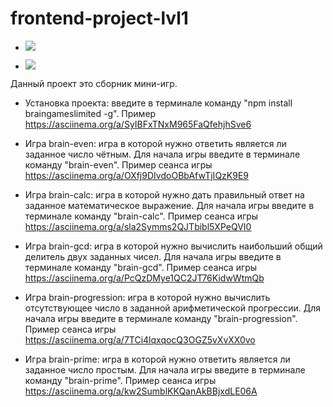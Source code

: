 # frontend-project-lvl1
- <a href="https://codeclimate.com/github/Taratonof/frontend-project-lvl1/maintainability"><img src="https://api.codeclimate.com/v1/badges/44c55e37560c8d84da94/maintainability" /></a>

- <a href="https://travis-ci.org/Taratonof/frontend-project-lvl1"><img src="https://travis-ci.org/Taratonof/frontend-project-lvl1.svg?branch=master" /></a>

Данный проект это сборник мини-игр.

- Установка проекта: введите в терминале команду "npm install braingameslimited -g". Пример https://asciinema.org/a/SyIBFxTNxM965FaQfehjhSve6

- Игра brain-even: игра в которой нужно ответить является ли заданное число чётным. Для начала игры введите в терминале команду "brain-even". Пример сеанса игры https://asciinema.org/a/OXfj9DIvdoOBbAfwTjIQzK9E9

- Игра brain-calc: игра в которой нужно дать правильный ответ на заданное математическое выражение. Для начала игры введите в терминале команду "brain-calc". Пример сеанса игры https://asciinema.org/a/sla2Symms2QJTbibl5XPeQVI0

- Игра brain-gcd: игра в которой нужно вычислить наибольший общий делитель двух заданных чисел. Для начала игры введите в терминале команду "brain-gcd". Пример сеанса игры https://asciinema.org/a/PcQzDMye1QC2JT76KidwWtmQb

- Игра brain-progression: игра в которой нужно вычислить отсутствующее число в заданной арифметической прогрессии. Для начала игры введите в терминале команду "brain-progression". Пример сеанса игры https://asciinema.org/a/7TCi4lqxqocQ3OGZ5vXvXX0vo

- Игра brain-prime: игра в которой нужно ответить является ли заданное число простым. Для начала игры введите в терминале команду "brain-prime". Пример сеанса игры https://asciinema.org/a/kw2SumblKKQanAkBBjxdLE06A





